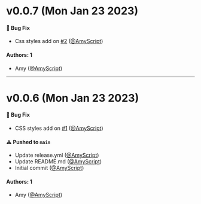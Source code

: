 # v0.0.7 (Mon Jan 23 2023)

#### 🐛 Bug Fix

- Css styles add on [#2](https://github.com/AmyScript/storybook-addon/pull/2) ([@AmyScript](https://github.com/AmyScript))

#### Authors: 1

- Amy ([@AmyScript](https://github.com/AmyScript))

---

# v0.0.6 (Mon Jan 23 2023)

#### 🐛 Bug Fix

- CSS styles add on [#1](https://github.com/AmyScript/storybook-addon/pull/1) ([@AmyScript](https://github.com/AmyScript))

#### ⚠️ Pushed to `main`

- Update release.yml ([@AmyScript](https://github.com/AmyScript))
- Update README.md ([@AmyScript](https://github.com/AmyScript))
- Initial commit ([@AmyScript](https://github.com/AmyScript))

#### Authors: 1

- Amy ([@AmyScript](https://github.com/AmyScript))
